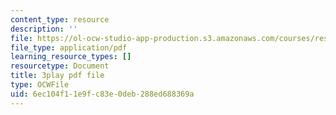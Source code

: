 ```yaml
---
content_type: resource
description: ''
file: https://ol-ocw-studio-app-production.s3.amazonaws.com/courses/res-9-003-brains-minds-and-machines-summer-course-summer-2015/6ec104f11e9fc83e0deb288ed688369a_dfsPKoHv_F4.pdf
file_type: application/pdf
learning_resource_types: []
resourcetype: Document
title: 3play pdf file
type: OCWFile
uid: 6ec104f1-1e9f-c83e-0deb-288ed688369a
---
```

